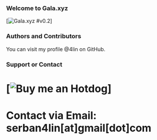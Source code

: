 ### Welcome to Gala.xyz
[![Gala.xyz #v0.2](https://github.com/4lin/Gala.xyz/releases)]

### Authors and Contributors
You can visit my profile @4lin on GitHub.
 
### Support or Contact
# [![Buy me an Hotdog](https://www.paypal.me/SerbanAlin)]
# Contact via Email: serban4lin[at]gmail[dot]com
